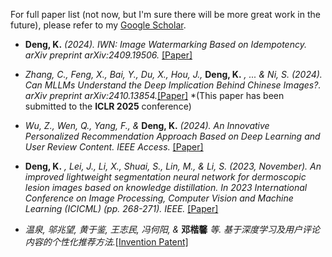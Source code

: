 For full paper list (not now, but I'm sure there will be more great work in the future), please refer to my [Google Scholar](https://scholar.google.com/citations?user=WsJD-ukAAAAJ).

- **Deng, K.** *(2024). IWN: Image Watermarking Based on Idempotency. arXiv preprint arXiv:2409.19506.* [[Paper]](https://arxiv.org/abs/2409.19506)

- *Zhang, C., Feng, X., Bai, Y., Du, X., Hou, J.,* **Deng, K.** *, ... & Ni, S. (2024). Can MLLMs Understand the Deep Implication Behind Chinese Images?. arXiv preprint arXiv:2410.13854.*[[Paper]](https://arxiv.org/abs/2410.13854) *(This paper has been submitted to the **ICLR 2025** conference)

- *Wu, Z., Wen, Q., Yang, F., &* **Deng, K.** *(2024). An Innovative Personalized Recommendation Approach Based on Deep Learning and User Review Content. IEEE Access.* [[Paper]](https://ieeexplore.ieee.org/abstract/document/10643549)


- **Deng, K.** *, Lei, J., Li, X., Shuai, S., Lin, M., & Li, S. (2023, November). An improved lightweight segmentation neural network for dermoscopic lesion images based on knowledge distillation. In 2023 International Conference on Image Processing, Computer Vision and Machine Learning (ICICML) (pp. 268-271). IEEE.* [[Paper]](https://ieeexplore.ieee.org/abstract/document/10424947)


- *温泉, 邬兆望, 黄于鉴, 王志民, 冯何阳, &* **邓楷馨** *等. 基于深度学习及用户评论内容的个性化推荐方法.*[[Invention Patent]](https://xueshu.baidu.com/usercenter/paper/show?paperid=130s0080qs640mx0nm7t0x40k3662202&site=xueshu_se)
